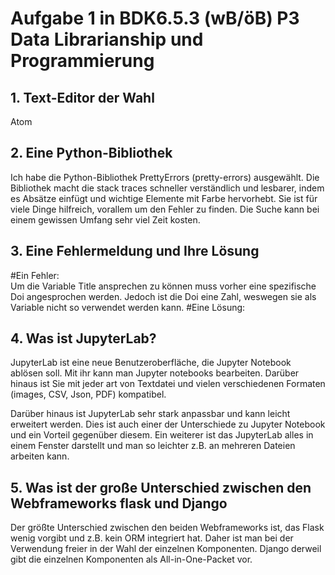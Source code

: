 # Aufgabe 1 in BDK6.5.3 (wB/öB) P3 Data Librarianship und Programmierung

## 1. Text-Editor der Wahl


Atom

## 2. Eine Python-Bibliothek

Ich habe die Python-Bibliothek PrettyErrors (pretty-errors) ausgewählt. Die Bibliothek macht die stack traces schneller verständlich und lesbarer, indem  es Absätze einfügt und wichtige Elemente mit Farbe hervorhebt. Sie ist für viele Dinge hilfreich, vorallem um den Fehler zu finden. Die Suche kann bei einem gewissen Umfang sehr viel Zeit kosten.

## 3. Eine Fehlermeldung und Ihre Lösung

#Ein Fehler:  
Um die Variable Title ansprechen zu können muss vorher eine spezifische Doi angesprochen werden. Jedoch ist die Doi eine Zahl, weswegen sie als Variable nicht so verwendet werden kann.
#Eine Lösung:



## 4. Was ist JupyterLab?

JupyterLab ist eine neue Benutzeroberfläche, die Jupyter Notebook ablösen soll. Mit ihr kann man Jupyter notebooks bearbeiten. Darüber hinaus ist Sie mit jeder art von Textdatei und vielen verschiedenen Formaten (images, CSV, Json, PDF) kompatibel.

Darüber hinaus ist JupyterLab sehr stark anpassbar und kann leicht erweitert werden. Dies ist auch einer der Unterschiede zu Jupyter Notebook und ein Vorteil gegenüber diesem. Ein weiterer ist das JupyterLab alles in einem Fenster darstellt und man so leichter  z.B. an mehreren Dateien arbeiten kann.


## 5. Was ist der große Unterschied zwischen den Webframeworks flask und Django

Der größte Unterschied zwischen den beiden Webframeworks ist, das Flask wenig vorgibt und z.B. kein ORM integriert hat. Daher ist man bei der Verwendung freier in der Wahl der einzelnen Komponenten. Django derweil gibt die einzelnen Komponenten als All-in-One-Packet vor.
